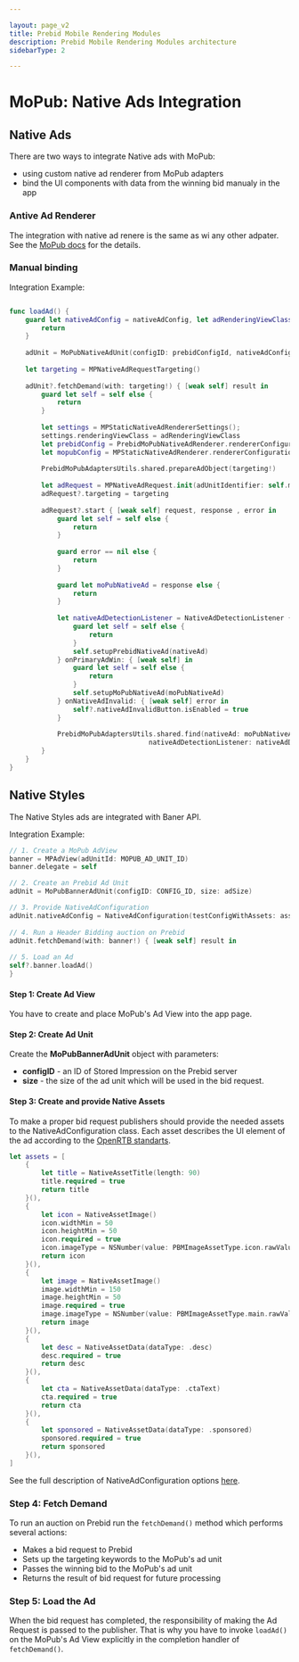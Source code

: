 ```yaml
---

layout: page_v2
title: Prebid Mobile Rendering Modules
description: Prebid Mobile Rendering Modules architecture
sidebarType: 2

---
```


# MoPub: Native Ads Integration

## Native Ads

There are two ways to integrate Native ads with MoPub:

 - using custom native ad renderer from MoPub adapters
 - bind the UI components with data from the winning bid manualy in the app

### Antive Ad Renderer

The integration with native ad renere is the same as wi any other adpater. See the [MoPub docs](https://developers.mopub.com/publishers/mediation/integrate-android/#set-up-ad-renderers-for-native-ads) for the details. 

### Manual binding

Integration Example: 

```swift

func loadAd() {
    guard let nativeAdConfig = nativeAdConfig, let adRenderingViewClass = adRenderingViewClass else {
        return
    }
    
    adUnit = MoPubNativeAdUnit(configID: prebidConfigId, nativeAdConfiguration: nativeAdConfig)
    
    let targeting = MPNativeAdRequestTargeting()
    
    adUnit?.fetchDemand(with: targeting!) { [weak self] result in
        guard let self = self else {
            return
        }
                    
        let settings = MPStaticNativeAdRendererSettings();
        settings.renderingViewClass = adRenderingViewClass
        let prebidConfig = PrebidMoPubNativeAdRenderer.rendererConfiguration(with: settings);
        let mopubConfig = MPStaticNativeAdRenderer.rendererConfiguration(with: settings);
        
        PrebidMoPubAdaptersUtils.shared.prepareAdObject(targeting!)
        
        let adRequest = MPNativeAdRequest.init(adUnitIdentifier: self.moPubAdUnitId, rendererConfigurations: [prebidConfig, mopubConfig!])
        adRequest?.targeting = targeting
        
        adRequest?.start { [weak self] request, response , error in
            guard let self = self else {
                return
            }
            
            guard error == nil else {
                return
            }
            
            guard let moPubNativeAd = response else {
                return
            }
                            
            let nativeAdDetectionListener = NativeAdDetectionListener { [weak self] nativeAd in
                guard let self = self else {
                    return
                }
                self.setupPrebidNativeAd(nativeAd)
            } onPrimaryAdWin: { [weak self] in
                guard let self = self else {
                    return
                }
                self.setupMoPubNativeAd(moPubNativeAd)
            } onNativeAdInvalid: { [weak self] error in
                self?.nativeAdInvalidButton.isEnabled = true
            }
            
            PrebidMoPubAdaptersUtils.shared.find(nativeAd: moPubNativeAd,
                                   nativeAdDetectionListener: nativeAdDetectionListener)
        }
    }
}

```

## Native Styles 

The Native Styles ads are integrated with Baner API.

Integration Example:

``` swift
// 1. Create a MoPub AdView
banner = MPAdView(adUnitId: MOPUB_AD_UNIT_ID)
banner.delegate = self

// 2. Create an Prebid Ad Unit
adUnit = MoPubBannerAdUnit(configID: CONFIG_ID, size: adSize)

// 3. Provide NativeAdConfiguration
adUnit.nativeAdConfig = NativeAdConfiguration(testConfigWithAssets: assets)
    
// 4. Run a Header Bidding auction on Prebid
adUnit.fetchDemand(with: banner!) { [weak self] result in
    
// 5. Load an Ad
self?.banner.loadAd()
}
```

#### Step 1: Create Ad View

You have to create and place MoPub's Ad View into the app page.


#### Step 2: Create Ad Unit

Create the **MoPubBannerAdUnit** object with parameters:

- **configID** - an ID of Stored Impression on the Prebid server
- **size** - the size of the ad unit which will be used in the bid request.


#### Step 3: Create and provide Native Assets

To make a proper bid request publishers should provide the needed assets to the NativeAdConfiguration class. Each asset describes the UI element of the ad according to the [OpenRTB standarts](https://www.iab.com/wp-content/uploads/2018/03/OpenRTB-Native-Ads-Specification-Final-1.2.pdf).

``` swift
let assets = [
    {
        let title = NativeAssetTitle(length: 90)
        title.required = true
        return title
    }(),
    {
        let icon = NativeAssetImage()
        icon.widthMin = 50
        icon.heightMin = 50
        icon.required = true
        icon.imageType = NSNumber(value: PBMImageAssetType.icon.rawValue)
        return icon
    }(),
    {
        let image = NativeAssetImage()
        image.widthMin = 150
        image.heightMin = 50
        image.required = true
        image.imageType = NSNumber(value: PBMImageAssetType.main.rawValue)
        return image
    }(),
    {
        let desc = NativeAssetData(dataType: .desc)
        desc.required = true
        return desc
    }(),
    {
        let cta = NativeAssetData(dataType: .ctaText)
        cta.required = true
        return cta
    }(),
    {
        let sponsored = NativeAssetData(dataType: .sponsored)
        sponsored.required = true
        return sponsored
    }(),
]
```

See the full description of NativeAdConfiguration options [here](rendering-native-ad-configuration.md).

### Step 4: Fetch Demand

To run an auction on Prebid run the `fetchDemand()` method which performs several actions:

- Makes a bid request to Prebid
- Sets up the targeting keywords to the MoPub's ad unit
- Passes the winning bid to the MoPub's ad unit
- Returns the result of bid request for future processing

### Step 5: Load the Ad

When the bid request has completed, the responsibility of making the Ad Request is passed to the publisher. That is why you have to invoke `loadAd()` on the MoPub's Ad View explicitly in the completion handler of `fetchDemand()`.


